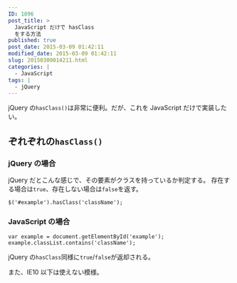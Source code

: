 ```yaml
---
ID: 1896
post_title: >
  JavaScript だけで hasClass
  をする方法
published: true
post_date: 2015-03-09 01:42:11
modified_date: 2015-03-09 01:42:11
slug: 20150309014211.html
categories: |
  - JavaScript
tags: |
  - jQuery
---
```

jQuery の<code>hasClass()</code>は非常に便利。だが、これを JavaScript だけで実装したい。
<!--more-->
<h2>ぞれぞれの<code>hasClass()</code></h2>
<h3>jQuery の場合</h3>
jQuery だとこんな感じで、その要素がクラスを持っているか判定する。
存在する場合は<code>true</code>、存在しない場合は<code>false</code>を返す。 
<pre class="language-javascript"><code>$('#example').hasClass('className');</code></pre>

<h3>JavaScript の場合</h3>
<pre class="language-javascript"><code>var example = document.getElementById('example');
example.classList.contains('className');</code></pre>
jQuery の<code>hasClass</code>同様に<code>true</code>/<code>false</code>が返却される。

また、IE10 以下は使えない模様。